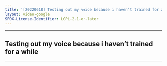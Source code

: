 ```yaml
---
title: '[20220618] Testing out my voice because i haven’t trained for a while'
layout: video-google
SPDX-License-Identifier: LGPL-2.1-or-later
---
```


---

## Testing out my voice because i haven’t trained for a while

<div class="container">
  <video-js id="my-video" class="vjs-fluid vjs-layout-medium" controls preload="auto" poster="/assets/images/20220618.jpg">
    <source src="https://xx58j-my.sharepoint.com/:v:/g/personal/peekaboo_xx58j_onmicrosoft_com/ETEXe0eDZu5BjKCkDnSvpD0BKPO4NCIPSpYrnMGIsOLJ5Q?download=1" type="video/mp4"/>
  </video-js>
</div>

---
